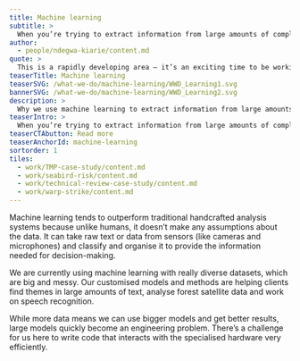 ```yaml
---
title: Machine learning
subtitle: >
  When you’re trying to extract information from large amounts of complex, real-world data, chances are you’ll need to use machine learning.
author:
  - people/ndegwa-kiarie/content.md
quote: >
  This is a rapidly developing area – it’s an exciting time to be working in the field. It’s also essential for us to keep up with the state of the art and continue to innovate and push the field forward.
teaserTitle: Machine learning
teaserSVG: /what-we-do/machine-learning/WWD_Learning1.svg
bannerSVG: /what-we-do/machine-learning/WWD_Learning2.svg
description: >
  Why we use machine learning to extract information from large amounts of complex, real-world data.
teaserIntro: >
  When you’re trying to extract information from large amounts of complex, real-world data, chances are you’ll need to use machine learning.
teaserCTAbutton: Read more
teaserAnchorId: machine-learning
sortorder: 1
tiles:
  - work/TMP-case-study/content.md
  - work/seabird-risk/content.md
  - work/technical-review-case-study/content.md
  - work/warp-strike/content.md
---
```


Machine learning tends to outperform traditional handcrafted analysis systems because unlike humans, it doesn’t make any assumptions about the data. It can take raw text or data from sensors (like cameras and microphones) and classify and organise it to provide the information needed for decision-making.

We are currently using machine learning with really diverse datasets, which are big and messy. Our customised models and methods are helping clients find themes in large amounts of text, analyse forest satellite data and work on speech recognition.

While more data means we can use bigger models and get better results, large models quickly become an engineering problem. There’s a challenge for us here to write code that interacts with the specialised hardware very efficiently.
